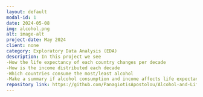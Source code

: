 ```yaml
---
layout: default
modal-id: 1
date: 2024-05-08
img: alcohol.png
alt: image-alt
project-date: May 2024
client: none
category: Exploratory Data Analysis (EDA)
description: In this project we see 
-How the life expectancy of each country changes per decade
-How is the income distributed each decade
-Which countries consume the most/least alcohol
-Make a summary if alcohol consumption and income affects life expectancy
repository link: https://github.com/PanagiotisApostolou/Alcohol-and-Life-Expectancy-Project/tree/main
---
```

